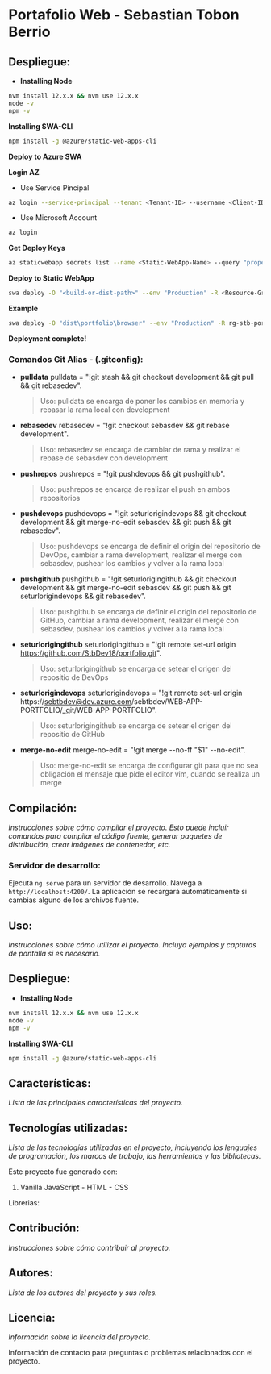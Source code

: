 # Portafolio Web - Sebastian Tobon Berrio

## Despliegue:

- **Installing Node**

```bash
nvm install 12.x.x && nvm use 12.x.x
node -v
npm -v
```

**Installing SWA-CLI**
```bash
npm install -g @azure/static-web-apps-cli
```

**Deploy to Azure SWA**

**Login AZ**

- Use Service Pincipal
```bash
az login --service-principal --tenant <Tenant-ID> --username <Client-ID> --password <Client-secret>
```
- Use Microsoft Account
```bash
az login
```

**Get Deploy Keys**
```bash
az staticwebapp secrets list --name <Static-WebApp-Name> --query "properties.apiKey"
```

**Deploy to Static WebApp**
```bash
swa deploy -O "<build-or-dist-path>" --env "Production" -R <Resource-Group-Name> -n <Static-WebApp-Name> --deployment-token "<Token-Obtained>"
```

**Example**
```bash
swa deploy -O "dist\portfolio\browser" --env "Production" -R rg-stb-portafolio -n swa-stb-portafolio --deployment-token "91fd2cc8ab14ac9c9e00689463164a8e999c14965cdecdaf9ae37832a54853075-c32ede7b-bedb-4ba1-80b4-2d2c4403c1cd00f340333"
```
**Deployment complete!**

### Comandos Git Alias - (.gitconfig):

- **pulldata** pulldata = "!git stash && git checkout development && git pull && git rebasedev".

  > Uso: pulldata se encarga de poner los cambios en memoria y rebasar la rama local con development
  
- **rebasedev** rebasedev = "!git checkout sebasdev && git rebase development".
  > Uso: rebasedev se encarga de cambiar de rama y realizar el rebase de sebasdev con development

- **pushrepos** pushrepos = "!git pushdevops && git pushgithub".
  > Uso: pushrepos se encarga de realizar el push en ambos repositorios

- **pushdevops** pushdevops = "!git seturlorigindevops && git checkout development && git merge-no-edit sebasdev && git push && git rebasedev".
  > Uso: pushdevops se encarga de definir el origin del repositorio de DevOps, cambiar a rama development, realizar el merge con sebasdev, pushear los cambios y volver a la rama local

- **pushgithub** pushgithub = "!git seturlorigingithub && git checkout development && git merge-no-edit sebasdev && git push && git seturlorigindevops && git rebasedev".
  > Uso: pushgithub se encarga de definir el origin del repositorio de GitHub, cambiar a rama development, realizar el merge con sebasdev, pushear los cambios y volver a la rama local

- **seturlorigingithub** seturlorigingithub = "!git remote set-url origin https://github.com/StbDev18/portfolio.git".
  > Uso: seturlorigingithub se encarga de setear el origen del repositio de DevOps

- **seturlorigindevops** seturlorigindevops = "!git remote set-url origin https://sebtbdev@dev.azure.com/sebtbdev/WEB-APP-PORTFOLIO/_git/WEB-APP-PORTFOLIO".
  > Uso: seturlorigingithub se encarga de setear el origen del repositio de GitHub

- **merge-no-edit** merge-no-edit = "!git merge --no-ff "$1" --no-edit".
  > Uso: merge-no-edit se encarga de configurar git para que no sea obligación el mensaje que pide el editor vim, cuando se realiza un merge


## Compilación:

_Instrucciones sobre cómo compilar el proyecto. Esto puede incluir comandos para compilar el código fuente, generar paquetes de distribución, crear imágenes de contenedor, etc._

### Servidor de desarrollo:

Ejecuta `ng serve` para un servidor de desarrollo. Navega a `http://localhost:4200/`. La aplicación se recargará automáticamente si cambias alguno de los archivos fuente.

## Uso:

_Instrucciones sobre cómo utilizar el proyecto. Incluya ejemplos y capturas de pantalla si es necesario._

## Despliegue:

- **Installing Node**

```bash
nvm install 12.x.x && nvm use 12.x.x
node -v
npm -v
```

**Installing SWA-CLI**
```bash
npm install -g @azure/static-web-apps-cli
```

## Características:

_Lista de las principales características del proyecto._

## Tecnologías utilizadas:

_Lista de las tecnologías utilizadas en el proyecto, incluyendo los lenguajes de programación, los marcos de trabajo, las herramientas y las bibliotecas._

Este proyecto fue generado con:

1. Vanilla JavaScript - HTML - CSS

Librerias:

## Contribución:

_Instrucciones sobre cómo contribuir al proyecto._

## Autores:

_Lista de los autores del proyecto y sus roles._

## Licencia:

_Información sobre la licencia del proyecto._

Información de contacto para preguntas o problemas relacionados con el proyecto.
